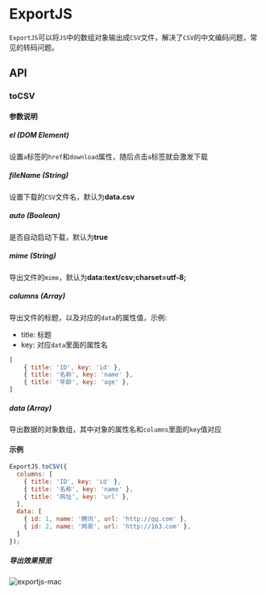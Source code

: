 # ExportJS
`ExportJS`可以将`JS`中的数组对象输出成`CSV`文件，解决了`CSV`的中文编码问题，常见的转码问题。

## API

### toCSV

#### 参数说明

##### el (DOM Element)
设置`a`标签的`href`和`download`属性，随后点击`a`标签就会激发下载

##### fileName (String)
设置下载的`CSV`文件名，默认为**data.csv**

##### auto (Boolean)
是否自动启动下载，默认为**true**

##### mime (String)
导出文件的`mime`，默认为**data:text/csv;charset=utf-8;**

##### columns (Array)
导出文件的标题，以及对应的`data`的属性值，示例:

- title: 标题
- key: 对应`data`里面的属性名

```js
[
    { title: 'ID', key: 'id' },
    { title: '名称', key: 'name' },
    { title: '年龄', key: 'age' },
]
```

##### data (Array)
导出数据的对象数组，其中对象的属性名和`columns`里面的`key`值对应

#### 示例

```js
ExportJS.toCSV({
  columns: [
    { title: 'ID', key: 'id' },
    { title: '名称', key: 'name' },
    { title: '网址', key: 'url' },
  ],
  data: [
    { id: 1, name: '腾讯', url: 'http://qq.com' },
    { id: 2, name: '网易', url: 'http://163.com' },
  ]
});
```

##### 导出效果预览

![exportjs-mac](http://oap12gnk8.bkt.clouddn.com/exportjs-mac.png)
